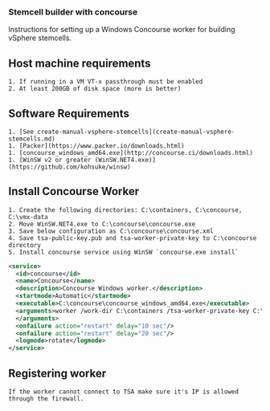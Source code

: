 ### Stemcell builder with concourse

Instructions for setting up a Windows Concourse worker for building vSphere stemcells.

## Host machine requirements
	1. If running in a VM VT-x passthrough must be enabled
	2. At least 200GB of disk space (more is better)

## Software Requirements
	1. [See create-manual-vsphere-stemcells](create-manual-vsphere-stemcells.md)
	1. [Packer](https://www.packer.io/downloads.html)
	1. [concourse_windows_amd64.exe](http://concourse.ci/downloads.html)
	1. [WinSW v2 or greater (WinSW.NET4.exe)](https://github.com/kohsuke/winsw)

## Install Concourse Worker
	1. Create the following directories: C:\containers, C:\concourse, C:\vmx-data
	2. Move WinSW.NET4.exe to C:\concourse\concourse.exe
	3. Save below configuration as C:\concourse\concourse.xml
	4. Save tsa-public-key.pub and tsa-worker-private-key to C:\concourse directory
	5. Install concourse service using WinSW `concourse.exe install`

```xml
<service>
  <id>concourse</id>
  <name>Concourse</name>
  <description>Concourse Windows worker.</description>
  <startmode>Automatic</startmode>
  <executable>C:\concourse\concourse_windows_amd64.exe</executable>
  <arguments>worker /work-dir C:\containers /tsa-worker-private-key C:\concourse\tsa-worker-private-key /tsa-public-key C:\concourse\tsa-public-key.pub /tsa-host "main.bosh-ci.cf-app.com" /tag "vsphere-windows-worker"
  </arguments>
  <onfailure action="restart" delay="10 sec"/>
  <onfailure action="restart" delay="20 sec"/>
  <logmode>rotate</logmode>
</service>
```

## Registering worker

	If the worker cannot connect to TSA make sure it's IP is allowed through the firewall.

